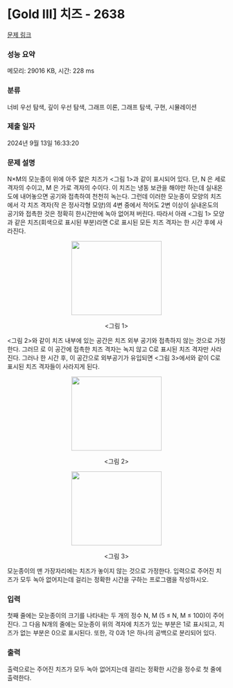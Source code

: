 # [Gold III] 치즈 - 2638 

[문제 링크](https://www.acmicpc.net/problem/2638) 

### 성능 요약

메모리: 29016 KB, 시간: 228 ms

### 분류

너비 우선 탐색, 깊이 우선 탐색, 그래프 이론, 그래프 탐색, 구현, 시뮬레이션

### 제출 일자

2024년 9월 13일 16:33:20

### 문제 설명

<p>N×M의 모눈종이 위에 아주 얇은 치즈가 <그림 1>과 같이 표시되어 있다. 단, N 은 세로 격자의 수이고, M 은 가로 격자의 수이다. 이 치즈는 냉동 보관을 해야만 하는데 실내온도에 내어놓으면 공기와 접촉하여 천천히 녹는다. 그런데 이러한 모눈종이 모양의 치즈에서 각 치즈 격자(작 은 정사각형 모양)의 4변 중에서 적어도 2변 이상이 실내온도의 공기와 접촉한 것은 정확히 한시간만에 녹아 없어져 버린다. 따라서 아래 <그림 1> 모양과 같은 치즈(회색으로 표시된 부분)라면 C로 표시된 모든 치즈 격자는 한 시간 후에 사라진다.</p>

<p style="text-align: center;"><img alt="" src="https://upload.acmicpc.net/a4998beb-104c-4e37-b3d7-fd91cd81464a/-/preview/" style="width: 208px; height: 171px;"></p>

<p style="text-align: center;"><그림 1></p>

<p><그림 2>와 같이 치즈 내부에 있는 공간은 치즈 외부 공기와 접촉하지 않는 것으로 가정한다. 그러므 로 이 공간에 접촉한 치즈 격자는 녹지 않고 C로 표시된 치즈 격자만 사라진다. 그러나 한 시간 후, 이 공간으로 외부공기가 유입되면 <그림 3>에서와 같이 C로 표시된 치즈 격자들이 사라지게 된다.</p>

<p style="text-align: center;"><img alt="" src="https://upload.acmicpc.net/e5d519ee-53ea-40a6-b970-710cca0db128/-/preview/" style="width: 208px; height: 171px;"></p>

<p style="text-align: center;"><그림 2></p>

<p style="text-align: center;"><img alt="" src="https://upload.acmicpc.net/a00b876a-86dc-4a82-a030-603a9b1593cc/-/preview/" style="width: 208px; height: 171px;"></p>

<p style="text-align: center;"><그림 3></p>

<p>모눈종이의 맨 가장자리에는 치즈가 놓이지 않는 것으로 가정한다. 입력으로 주어진 치즈가 모두 녹아 없어지는데 걸리는 정확한 시간을 구하는 프로그램을 작성하시오.</p>

### 입력 

 <p>첫째 줄에는 모눈종이의 크기를 나타내는 두 개의 정수 N, M (5 ≤ N, M ≤ 100)이 주어진다. 그 다음 N개의 줄에는 모눈종이 위의 격자에 치즈가 있는 부분은 1로 표시되고, 치즈가 없는 부분은 0으로 표시된다. 또한, 각 0과 1은 하나의 공백으로 분리되어 있다.</p>

### 출력 

 <p>출력으로는 주어진 치즈가 모두 녹아 없어지는데 걸리는 정확한 시간을 정수로 첫 줄에 출력한다.</p>

